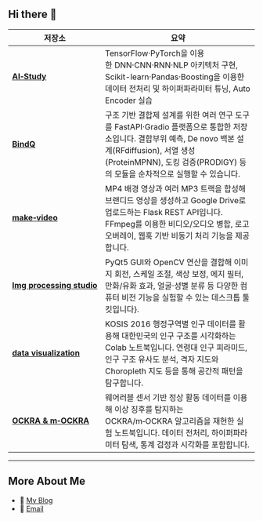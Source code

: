 ## Hi there 👋

| 저장소 | 요약 |
|---|---|
| [**AI‑Study**](https://github.com/peussd55/AI-Study) | TensorFlow·PyTorch을 이용한 DNN·CNN·RNN·NLP 아키텍처 구현, Scikit-learn·Pandas·Boosting을 이용한 데이터 전처리 및 하이퍼파라미터 튜닝, Auto Encoder 실습 |
| [**BindQ**](https://github.com/peussd55/BindQ) | 구조 기반 결합제 설계를 위한 여러 연구 도구를 FastAPI·Gradio 플랫폼으로 통합한 저장소입니다. 결합부위 예측, De novo 백본 설계(RFdiffusion), 서열 생성(ProteinMPNN), 도킹 검증(PRODIGY) 등의 모듈을 순차적으로 실행할 수 있습니다. |
| [**make‑video**](https://github.com/peussd55/make-video) | MP4 배경 영상과 여러 MP3 트랙을 합성해 브랜디드 영상을 생성하고 Google Drive로 업로드하는 Flask REST API입니다. FFmpeg를 이용한 비디오/오디오 병합, 로고 오버레이, 웹훅 기반 비동기 처리 기능을 제공합니다. |
| [**Img processing studio**](https://github.com/peussd55/Img_processing_studio) | PyQt5 GUI와 OpenCV 연산을 결합해 이미지 회전, 스케일 조절, 색상 보정, 에지 필터, 만화/유화 효과, 얼굴·성별 분류 등 다양한 컴퓨터 비전 기능을 실험할 수 있는 데스크톱 툴킷입니다}. |
| [**data visualization**](https://github.com/peussd55/data_visualization) | KOSIS 2016 행정구역별 인구 데이터를 활용해 대한민국의 인구 구조를 시각화하는 Colab 노트북입니다. 연령대 인구 피라미드, 인구 구조 유사도 분석, 격자 지도와 Choropleth 지도 등을 통해 공간적 패턴을 탐구합니다. |
| [**OCKRA & m‑OCKRA**](https://github.com/peussd55/OCKRA_mOCKRA) | 웨어러블 센서 기반 정상 활동 데이터를 이용해 이상 징후를 탐지하는 OCKRA/m‑OCKRA 알고리즘을 재현한 실험 노트북입니다. 데이터 전처리, 하이퍼파라미터 탐색, 통계 검정과 시각화를 포함합니다. |

---

## More About Me
- 💬 [My Blog](https$colon$/peussd55.github.io)
- 📧 [Email](mailto:your-balet99c@gmail.com)
